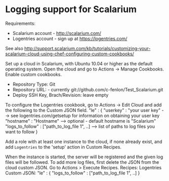 Logging support for Scalarium
=============================

Requirements:
- Scalarium account - <http://scalarium.com/>
- Logentries account - sign up at <https://logentries.com/> 

See also <http://support.scalarium.com/kb/tutorials/customizing-your-scalarium-cloud-using-chef-configuring-custom-cookbooks/>

Set up a cloud in Scalarium, with Ubuntu 10.04 or higher as the default operating system.
Open the cloud and go to Actions -> Manage Cookbooks.
Enable custom cookbooks.
- Repository Type: Git
- Repository URL: <le git url> - currently git://github.com/c-fenlon/Test_Scalarium.git
- Deploy SSH Key, Brach/Revision: leave empty

To configure the Logentries cookbook, go to Actions -> Edit Cloud and add the following to the Custom JSON field.
    "le" : {
    	"userkey"					:		"your user key"						--> see logentries.com/getsetup for information on obtaining your user key
    	"hostname"				:		"Hostname"								--> optional - default hostname is "Scalarium"
    	"logs_to_follow"	: 	["path_to_log_file 1", ..] --> list of paths to log files you want to follow
    }

Add a role with at least one instance to the cloud, if none already exist, and add `Logentries` to the 'setup' action in Custom Recipes.

When the instance is started, the server will be registered and the given log files will be followed.
To add more log files, first delete the JSON from the cloud custom JSON. 
Go to Actions > Execute Recipes.
Recipes: Logentries
Custom JSON: 
    "le" : {
    	"logs_to_follow" : ["path_to_log_file 1", ..]
    }